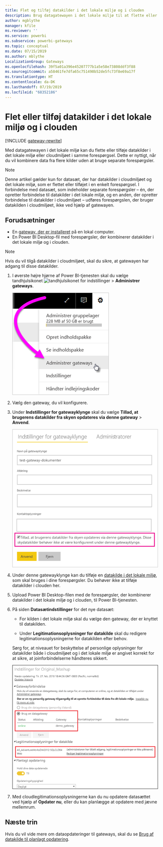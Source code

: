 ```yaml
---
title: Flet og tilføj datakilder i det lokale miljø og i clouden
description: Brug datagatewayen i det lokale miljø til at flette eller tilføje datakilder i det lokale miljø eller clouden i samme forespørgsel.
author: mgblythe
manager: kfile
ms.reviewer: ''
ms.service: powerbi
ms.subservice: powerbi-gateways
ms.topic: conceptual
ms.date: 07/15/2019
ms.author: mblythe
LocalizationGroup: Gateways
ms.openlocfilehash: 39f5a01a396e45207777b1a5e58e73808ddf3f88
ms.sourcegitcommit: a58461fe7dfa65c751490b52de5fc73f8e69a17f
ms.translationtype: HT
ms.contentlocale: da-DK
ms.lasthandoff: 07/19/2019
ms.locfileid: "68352186"
---
```

# <a name="merge-or-append-on-premises-and-cloud-data-sources"></a>Flet eller tilføj datakilder i det lokale miljø og i clouden

[!INCLUDE [gateway-rewrite](includes/gateway-rewrite.md)]

Med datagatewayen i det lokale miljø kan du flette eller tilføje datakilder i det lokale miljø eller cloudmiljøet i samme forespørgsel. Dette er nyttigt, når du vil kombinere data fra flere kilder uden at bruge separate forespørgsler.

>[!NOTE]
>Denne artikel gælder kun for datasæt, der har datakilder i cloudmiljøet og det lokale miljø, som er flettet eller tilføjet i en enkelt forespørgsel. I forbindelse med datasæt, som indeholder separate forespørgsler – én, der opretter forbindelse til datakilder i det lokale miljø, og en anden, der opretter forbindelse til datakilder i cloudmiljøet – udføres forespørgslen, der bruger datakilden i cloudmiljøet, ikke ved hjælp af gatewayen.

## <a name="prerequisites"></a>Forudsætninger

- En [gateway, der er installeret](/data-integration/gateway/service-gateway-install) på en lokal computer.
- En Power BI Desktop-fil med forespørgsler, der kombinerer datakilder i det lokale miljø og i clouden.

>[!NOTE]
>Hvis du vil tilgå datakilder i cloudmiljøet, skal du sikre, at gatewayen har adgang til disse datakilder.

1. I øverste højre hjørne af Power BI-tjenesten skal du vælge tandhjulsikonet ![tandhjulsikonet for indstillinger](media/service-gateway-mashup-on-premises-cloud/icon-gear.png) > **Administrer gateways**.

    ![Administrer gateways](media/service-gateway-mashup-on-premises-cloud/manage-gateways.png)

2. Vælg den gateway, du vil konfigurere.

3. Under **Indstillinger for gatewayklynge** skal du vælge **Tillad, at brugerens datakilder fra skyen opdateres via denne gateway** > **Anvend**.

    ![Opdater via denne gatewayklynge](media/service-gateway-mashup-on-premises-cloud/refresh-gateway-cluster.png)

4. Under denne gatewayklynge kan du tilføje en [datakilde i det lokale miljø](service-gateway-enterprise-manage-scheduled-refresh.md#add-a-data-source), som skal bruges i dine forespørgsler. Du behøver ikke at tilføje datakilder i clouden her.

5. Upload Power BI Desktop-filen med de forespørgsler, der kombinerer datakilder i det lokale miljø og i clouden, til Power BI-tjenesten.

6. På siden **Datasætindstillinger** for det nye datasæt:

   - For kilden i det lokale miljø skal du vælge den gateway, der er knyttet til datakilden.

   - Under **Legitimationsoplysninger for datakilde** skal du redigere legitimationsoplysningerne for datakilden efter behov.

    Sørg for, at niveauet for beskyttelse af personlige oplysninger for datakilder både i cloudmiljøet og i det lokale miljø er angivet korrekt for at sikre, at joinforbindelserne håndteres sikkert.

     ![Indstillinger for datasæt](media/service-gateway-mashup-on-premises-cloud/dataset-settings.png)

7. Med cloudlegitimationsoplysningerne kan du nu opdatere datasættet ved hjælp af **Opdater nu**, eller du kan planlægge at opdatere med jævne mellemrum.

## <a name="next-steps"></a>Næste trin

Hvis du vil vide mere om dataopdateringer til gateways, skal du se [Brug af datakilde til planlagt opdatering](service-gateway-enterprise-manage-scheduled-refresh.md#using-the-data-source-for-scheduled-refresh).
